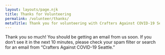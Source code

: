 ```yaml
---
layout: layouts/page.njk
title: Thanks for Volunteering
permalink: /volunteer/thanks/
metaTitle: Thank you for volunteering with Crafters Against COVID-19 Seattle
---
```

Thank you so much! You should be getting an email from us soon. If you don’t see it in the next 10 minutes, please check your spam filter or search for an email from “Crafters Against COVID-19 Seattle.”